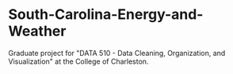 # South-Carolina-Energy-and-Weather
Graduate project for "DATA 510 - Data Cleaning, Organization, and Visualization" at the College of Charleston.
